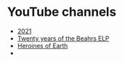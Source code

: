# YouTube channels
- [2021](https://www.youtube.com/watch?v=ZO2VKzFDrlE&pp=ygUKYmVhaHJzIGVscA%3D%3D)
- [Twenty years of the Beahrs ELP](https://www.youtube.com/watch?v=v45KwQgCVaA)
- [Heroines of Earth](https://www.youtube.com/@heroinesofearth8446)
- 



